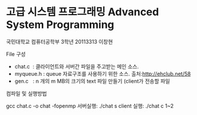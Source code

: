 # 고급 시스템 프로그래밍 Advanced System Programming

국민대학교 컴퓨터공학부 3학년 20113313 이창현
 
File 구성
- chat.c  : 클라이언트와 서버간 파일을 주고받는 메인 소스.
- myqueue.h : queue 자료구조를 사용하기 위한 소스. 출처:http://ehclub.net/58
- gen.c   : n 개의  m MB의 크기의 text 파일 만들기 (client가 전송할 파일

컴파일 및 실행방법

gcc chat.c -o chat -fopenmp
서버실행: ./chat s
client 실행: ./chat c 1~2

